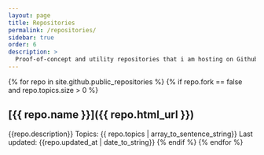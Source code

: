 ```yaml
---
layout: page
title: Repositories
permalink: /repositories/
sidebar: true
order: 6
description: >
  Proof-of-concept and utility repositories that i am hosting on Github. 
---
```

{% for repo in site.github.public_repositories %}
  {% if repo.fork == false and repo.topics.size > 0 %}
## [{{ repo.name }}]({{ repo.html_url }})
{{repo.description}}
Topics: {{ repo.topics | array_to_sentence_string}}
Last updated: {{repo.updated_at | date_to_string}}
  {% endif %}
{% endfor %}
